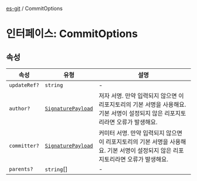 [es-git](../globals.md) / CommitOptions

# 인터페이스: CommitOptions

## 속성

| 속성                                  | 유형                                        | 설명                                                                         |
|-------------------------------------|-------------------------------------------|----------------------------------------------------------------------------|
| <a id="updateref"></a> `updateRef?` | `string`                                  | -                                                                          |
| <a id="author"></a> `author?`       | [`SignaturePayload`](SignaturePayload.md) | 저자 서명. 만약 입력되지 않으면 이 리포지토리의 기본 서명을 사용해요. 기본 서명이 설정되지 않은 리포지토리라면 오류가 발생해요.  |
| <a id="committer"></a> `committer?` | [`SignaturePayload`](SignaturePayload.md) | 커미터 서명. 만약 입력되지 않으면 이 리포지토리의 기본 서명을 사용해요. 기본 서명이 설정되지 않은 리포지토리라면 오류가 발생해요. |
| <a id="parents"></a> `parents?`     | `string`[]                                | -                                                                          |
